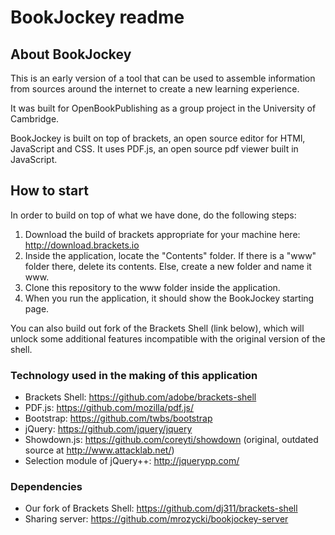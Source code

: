 # BookJockey readme

## About BookJockey

This is an early version of a tool that can be used to assemble information from sources around the internet to create a new learning experience.

It was built for OpenBookPublishing as a group project in the University of Cambridge.

BookJockey is built on top of brackets, an open source editor for HTMl, JavaScript and CSS. It uses PDF.js, an open source pdf viewer built in JavaScript.



## How to start 

In order to build on top of what we have done, do the following steps:

  1. Download the build of brackets appropriate for your machine here: http://download.brackets.io
  2. Inside the application, locate the "Contents" folder. If there is a "www" folder there, delete its contents. Else, create a new folder and name it www.
  3. Clone this repository to the www folder inside the application.
  4. When you run the application, it should show the BookJockey starting page.

You can also build out fork of the Brackets Shell (link below), which will unlock some additional features incompatible with the original version of the shell.


### Technology used in the making of this application

  * Brackets Shell:  https://github.com/adobe/brackets-shell
  * PDF.js:    https://github.com/mozilla/pdf.js/
  * Bootstrap: https://github.com/twbs/bootstrap
  * jQuery:    https://github.com/jquery/jquery
  * Showdown.js:    https://github.com/coreyti/showdown (original, outdated source at http://www.attacklab.net/)
  * Selection module of jQuery++: http://jquerypp.com/

### Dependencies

  * Our fork of Brackets Shell:  https://github.com/dj311/brackets-shell
  * Sharing server:  https://github.com/mrozycki/bookjockey-server
